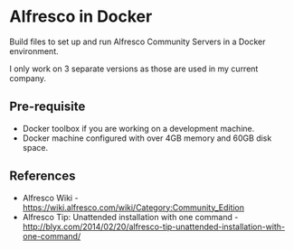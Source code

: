# Alfresco in Docker

Build files to set up and run Alfresco Community Servers in a Docker environment.

I only work on 3 separate versions as those are used in my current company.

## Pre-requisite

* Docker toolbox if you are working on a development machine.
* Docker machine configured with over 4GB memory and 60GB disk space.

## References

* Alfresco Wiki - https://wiki.alfresco.com/wiki/Category:Community_Edition
* Alfresco Tip: Unattended installation with one command - http://blyx.com/2014/02/20/alfresco-tip-unattended-installation-with-one-command/
